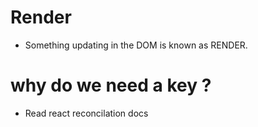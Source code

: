 # Render
- Something updating in the DOM is known as RENDER.
# why do we need a key ?
- Read react reconcilation docs